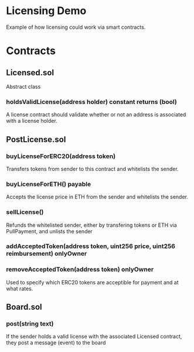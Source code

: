 # Licensing Demo
Example of how licensing could work via smart contracts.


# Contracts
## Licensed.sol
Abstract class

### holdsValidLicense(address holder) constant returns (bool)
A license contract should validate whether or not an address is associated with a license holder.

## PostLicense.sol

### buyLicenseForERC20(address token)
Transfers tokens from sender to this contract and whitelists the sender.

### buyLicenseForETH() payable
Accepts the license price in ETH from the sender and whitelists the sender.

### sellLicense()
Refunds the whitelisted sender, either by transfering tokens or ETH via PullPayment, and unlists the sender

### addAcceptedToken(address token, uint256 price, uint256 reimbursement) onlyOwner
### removeAcceptedToken(address token) onlyOwner 
Used to specify which ERC20 tokens are acceptible for payment and at what rates.


## Board.sol

### post(string text)
If the sender holds a valid license with the associated Licensed contract, they post a message (event) to the board
